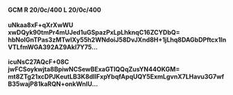 #### GCM R 20/0c/400 L 20/0c/400
**uNkaa8xF+qXrXwWU**<br/>**xwDQyk90tmPr4mUJed1uGSpazPxLpLhknqC16ZCYDbQ=**<br/>**hbNoIGnTPas3zMTwlXy55h2WNdoiJ58DvJXnd8H+1jLhq8DAGbDPftcx1InVTLfmWGA392AZ9Akl7Y75...**<br/><br/>
**icuNsC27AQcF+08C**<br/>**jwFCSoykwjta8BpiwNCSewBExaGTlQQqZusYN44OKGM=**<br/>**mt8ZTg21xcDPJKeutLB3K8dIlFxpYbqfApqUQY5ExmLgvnX7LHavu3G7wfB35wajP81kaRQN+onkWnIU...**